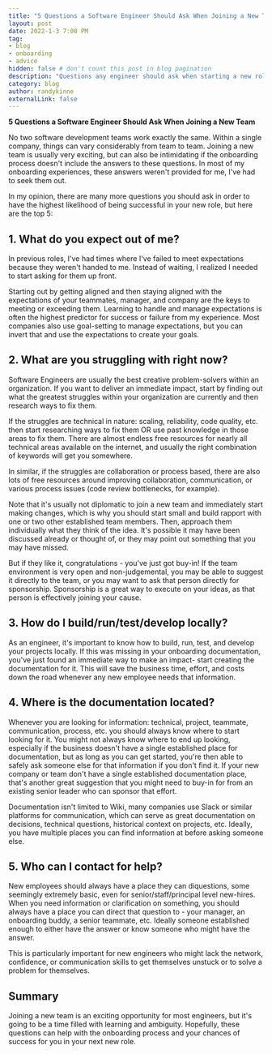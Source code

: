 ```yaml
---
title: "5 Questions a Software Engineer Should Ask When Joining a New Team"
layout: post
date: 2022-1-3 7:00 PM
tag:
- blog
- onboarding
- advice
hidden: false # don't count this post in blog pagination
description: "Questions any engineer should ask when starting a new role"
category: blog
author: randykinne
externalLink: false
---
```



 **5 Questions a Software Engineer Should Ask When Joining a New Team**

No two software development teams work exactly the same. Within a single company, things can vary considerably from team to team. Joining a new team is usually very exciting, but can also be intimidating if the onboarding process doesn't include the answers to these questions. In most of my onboarding experiences, these answers weren't provided for me, I've had to seek them out. 

In my opinion, there are many more questions you should ask in order to have the highest likelihood of being successful in your new role, but here are the top 5:
 
 **1. What do you expect out of me?**
---
In previous roles, I've had times where I've failed to meet expectations because they weren't handed to me. Instead of waiting, I realized I needed to start asking for them up front.

Starting out by getting aligned and then staying aligned with the expectations of your teammates, manager, and company are the keys to meeting or exceeding them. Learning to handle and manage expectations is often the highest predictor for success or failure from my experience. Most companies also use goal-setting to manage expectations, but you can invert that and use the expectations to create your goals.

**2. What are you struggling with right now?**
---
Software Engineers are usually the best creative problem-solvers within an organization. If you want to deliver an immediate impact, start by finding out what the greatest struggles within your organization are currently and then research ways to fix them.

If the struggles are technical in nature: scaling, reliability, code quality, etc. then start researching ways to fix them OR use past knowledge in those areas to fix them. There are almost endless free resources for nearly all technical areas available on the internet, and usually the right combination of keywords will get you somewhere.

In similar, if the struggles are collaboration or process based, there are also lots of free resources around improving collaboration, communication, or various process issues (code review bottlenecks, for example). 

Note that it's usually not diplomatic to join a new team and immediately start making changes, which is why you should start small and build rapport with one or two other established team members. Then, approach them individually what they think of the idea. It's possible it may have been discussed already or thought of, or they may point out something that you may have missed. 

But if they like it, congratulations - you've just got buy-in! If the team environment is very open and non-judgemental, you may be able to suggest it directly to the team, or you may want to ask that person directly for sponsorship. Sponsorship is a great way to execute on your ideas, as that person is effectively joining your cause. 

**3. How do I build/run/test/develop locally?**
---
As an engineer, it's important to know how to build, run, test, and develop your projects locally. If this was missing in your onboarding documentation, you've just found an immediate way to make an impact- start creating the documentation for it. This will save the business time, effort, and costs down the road whenever any new employee needs that information.

**4. Where is the documentation located?**
---
Whenever you are looking for information: technical, project, teammate, communication, process, etc. you should always know where to start looking for it. You might not always know where to end up looking, especially if the business doesn't have a single established place for documentation, but as long as you can get started, you're then able to safely ask someone else for that information if you don't find it. If your new company or team don't have a single established documentation place, that's another great suggestion that you might need to buy-in for from an existing senior leader who can sponsor that effort.

Documentation isn't limited to Wiki, many companies use Slack or similar platforms for communication, which can serve as great documentation on decisions, technical questions, historical context on projects, etc. Ideally, you have multiple places you can find information at before asking someone else.

**5. Who can I contact for help?**
---
New employees should always have a place they can diquestions, some seemingly extremely basic, even for senior/staff/principal level new-hires. When you need information or clarification on something, you should always have a place you can direct that question to - your manager, an onboarding buddy, a senior teammate, etc. Ideally someone established enough to either have the answer or know someone who might have the answer. 

This is particularly important for new engineers who might lack the network, confidence, or communication skills to get themselves unstuck or to solve a problem for themselves.

**Summary**
--
Joining a new team is an exciting opportunity for most engineers, but it's going to be a time filled with learning and ambiguity. Hopefully, these questions can help with the onboarding process and your chances of success for you in your next new role.